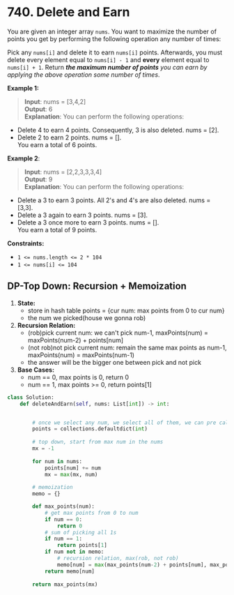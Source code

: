 # 740. Delete and Earn

You are given an integer array `nums`. You want to maximize the number of points you get by performing the following operation any number of times:

Pick any `nums[i]` and delete it to earn `nums[i]` points. Afterwards, you must delete every element equal to `nums[i] - 1` and **every** element equal to `nums[i] + 1`.
Return ***the maximum number of points** you can earn by applying the above operation some number of times*.


**Example 1:**

>**Input**: nums = [3,4,2]  
**Output**: 6  
**Explanation**: You can perform the following operations:  
- Delete 4 to earn 4 points. Consequently, 3 is also deleted. nums = [2].  
- Delete 2 to earn 2 points. nums = [].  
You earn a total of 6 points.

**Example 2**:

>**Input**: nums = [2,2,3,3,3,4]  
**Output**: 9  
**Explanation**: You can perform the following operations:  
- Delete a 3 to earn 3 points. All 2's and 4's are also deleted. nums = [3,3].  
- Delete a 3 again to earn 3 points. nums = [3].  
- Delete a 3 once more to earn 3 points. nums = [].  
You earn a total of 9 points.  
 

**Constraints:**

* `1 <= nums.length <= 2 * 104`
* `1 <= nums[i] <= 104`



## DP-Top Down: Recursion + Memoization

1. **State:**
   * store in hash table points = {cur num: max points from 0 to cur num}
   * the num we picked(house we gonna rob)
2. **Recursion Relation:** 
   * (rob)pick current num: we can't pick num-1, maxPoints(num) = maxPoints(num-2) + points[num]
   * (not rob)not pick current num: remain the same max points as num-1, maxPoints(num) = maxPoints(num-1)
   * the answer will be the bigger one between pick and not pick
3. **Base Cases:**
   * num == 0, max points is 0, return 0
   * num == 1, max points >= 0, return points[1]

```python
class Solution:
    def deleteAndEarn(self, nums: List[int]) -> int:


        # once we select any num, we select all of them, we can pre calculate the sum by multiplication
        points = collections.defaultdict(int)
        
        # top down, start from max num in the nums
        mx = -1
        
        for num in nums:
            points[num] += num
            mx = max(mx, num)
        
        # memoization
        memo = {}

        def max_points(num):
            # get max points from 0 to num
            if num == 0:
                return 0
            # sum of picking all 1s
            if num == 1:
                return points[1]
            if num not in memo:
                # recursion relation, max(rob, not rob)
                memo[num] = max(max_points(num-2) + points[num], max_points(num-1))
            return memo[num]
        
        return max_points(mx)
```
